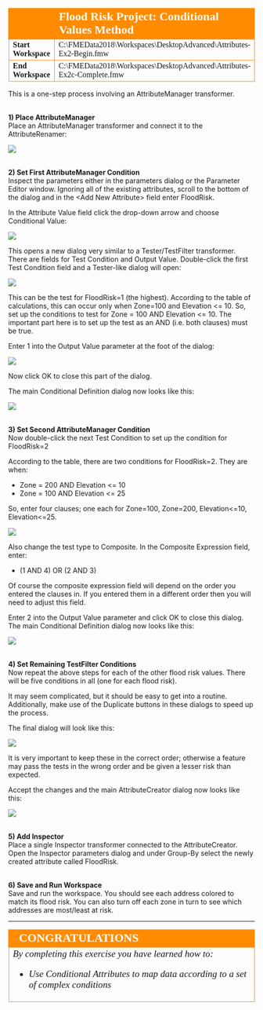 <!--Exercise Section-->


<table style="border-spacing: 0px;border-collapse: collapse;font-family:serif">
<tr>
<td style="vertical-align:middle;background-color:darkorange;border: 2px solid darkorange">
<i class="fa fa-cogs fa-lg fa-pull-left fa-fw" style="color:white;padding-right: 12px;vertical-align:text-top"></i>
<span style="color:white;font-size:x-large;font-weight: bold"></span>
</td>
<td style="border: 2px solid darkorange;background-color:darkorange;color:white">
<span style="color:white;font-size:x-large;font-weight: bold">Flood Risk Project: Conditional Values Method</span>
</td>
</tr>

<tr>
<td style="border: 1px solid darkorange; font-weight: bold">Start Workspace</td>
<td style="border: 1px solid darkorange">C:\FMEData2018\Workspaces\DesktopAdvanced\Attributes-Ex2-Begin.fmw</td>
</tr>

<tr>
<td style="border: 1px solid darkorange; font-weight: bold">End Workspace</td>
<td style="border: 1px solid darkorange">C:\FMEData2018\Workspaces\DesktopAdvanced\Attributes-Ex2c-Complete.fmw</td>
</tr>

</table>

This is a one-step process involving an AttributeManager transformer.


<br>**1) Place AttributeManager**
<br>Place an AttributeManager transformer and connect it to the AttributeRenamer:

![](./Images/Img1.234.Ex2c.AttributeManagerOnCanvas.png)


<br>**2) Set First AttributeManager Condition**
<br>Inspect the parameters either in the parameters dialog or the Parameter Editor window. Ignoring all of the existing attributes, scroll to the bottom of the dialog and in the &lt;Add New Attribute&gt; field enter FloodRisk.

In the Attribute Value field click the drop-down arrow and choose Conditional Value:

![](./Images/Img1.235.Ex2c.AttributeManagerConditionalParam.png)

This opens a new dialog very similar to a Tester/TestFilter transformer. There are fields for Test Condition and Output Value. Double-click the first Test Condition field and a Tester-like dialog will open:

![](./Images/Img1.236.Ex2c.AttrManagerConditionalFirstCondition.png)

This can be the test for FloodRisk=1 (the highest). According to the table of calculations, this can occur only when Zone=100 and Elevation <= 10. So, set up the conditions to test for Zone = 100 AND Elevation <= 10. The important part here is to set up the test as an AND (i.e. both clauses) must be true.

Enter 1 into the Output Value parameter at the foot of the dialog:

![](./Images/Img1.237.Ex2c.AttrManagerFirstConditionSetup.png)

Now click OK to close this part of the dialog.

The main Conditional Definition dialog now looks like this:

![](./Images/Img1.238.Ex2c.AttrManagerConditionalAfterFirstCondition.png)


<br>**3) Set Second AttributeManager Condition**
<br>Now double-click the next Test Condition to set up the condition for FloodRisk=2

According to the table, there are two conditions for FloodRisk=2. They are when:

- Zone = 200 AND Elevation <= 10
- Zone = 100 AND Elevation <= 25

So, enter four clauses; one each for Zone=100, Zone=200, Elevation<=10, Elevation<=25.

![](./Images/Img1.239.Ex2c.AttrManagerSecondConditionSetup.png)

Also change the test type to Composite. In the Composite Expression field, enter:

- (1 AND 4) OR (2 AND 3)

Of course the composite expression field will depend on the order you entered the clauses in. If you entered them in a different order then you will need to adjust this field.

Enter 2 into the Output Value parameter and click OK to close this dialog. The main Conditional Definition dialog now looks like this:

![](./Images/Img1.240.Ex2c.AttrManagerAfterSecondCondition.png)


<br>**4) Set Remaining TestFilter Conditions**
<br>Now repeat the above steps for each of the other flood risk values. There will be five conditions in all (one for each flood risk). 

It may seem complicated, but it should be easy to get into a routine. Additionally, make use of the Duplicate buttons in these dialogs to speed up the process.

The final dialog will look like this:

![](./Images/Img1.241.Ex2c.FinalAttrManagerConditions.png)

It is very important to keep these in the correct order; otherwise a feature may pass the tests in the wrong order and be given a lesser risk than expected.

Accept the changes and the main AttributeCreator dialog now looks like this:

![](./Images/Img1.242.Ex2c.FinalAttrManagerDialog.png)


<br>**5) Add Inspector**
<br>Place a single Inspector transformer connected to the AttributeCreator.
Open the Inspector parameters dialog and under Group-By select the newly created attribute called FloodRisk.


<br>**6) Save and Run Workspace**
<br>Save and run the workspace. You should see each address colored to match its flood risk. You can also turn off each zone in turn to see which addresses are most/least at risk.

---

<!--Exercise Congratulations Section--> 

<table style="border-spacing: 0px">
<tr>
<td style="vertical-align:middle;background-color:darkorange;border: 2px solid darkorange">
<i class="fa fa-thumbs-o-up fa-lg fa-pull-left fa-fw" style="color:white;padding-right: 12px;vertical-align:text-top"></i>
<span style="color:white;font-size:x-large;font-weight: bold;font-family:serif">CONGRATULATIONS</span>
</td>
</tr>

<tr>
<td style="border: 1px solid darkorange">
<span style="font-family:serif; font-style:italic; font-size:larger">
By completing this exercise you have learned how to:
<ul><li>Use Conditional Attributes to map data according to a set of complex conditions</li></ul>
</span>
</td>
</tr>
</table>